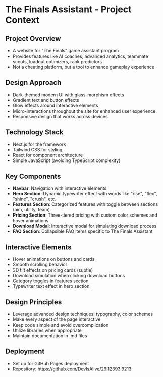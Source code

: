 # The Finals Assistant - Project Context

## Project Overview
- A website for "The Finals" game assistant program
- Provides features like AI coaches, advanced analytics, teammate scouts, loadout optimizers, rank predictors
- Not a cheating platform, but a tool to enhance gameplay experience

## Design Approach
- Dark-themed modern UI with glass-morphism effects
- Gradient text and button effects
- Glow effects around interactive elements
- Micro-interactions throughout the site for enhanced user experience
- Responsive design that works across devices

## Technology Stack
- Next.js for the framework
- Tailwind CSS for styling
- React for component architecture
- Simple JavaScript (avoiding TypeScript complexity)

## Key Components
- **Navbar**: Navigation with interactive elements
- **Hero Section**: Dynamic typewriter effect with words like "rise", "flex", "shine", "crush", etc.
- **Features Section**: Categorized features with toggle between sections (aim, utility, team)
- **Pricing Section**: Three-tiered pricing with custom color schemes and hover animations
- **Download Modal**: Interactive modal for simulating download process
- **FAQ Section**: Collapsible FAQ items specific to The Finals Assistant

## Interactive Elements
- Hover animations on buttons and cards
- Smooth scrolling behavior
- 3D tilt effects on pricing cards (subtle)
- Download simulation when clicking download buttons
- Category toggles in features section
- Typewriter text effect in hero section

## Design Principles
- Leverage advanced design techniques: typography, color schemes
- Make every aspect of the page interactive
- Keep code simple and avoid overcomplication
- Utilize libraries when appropriate
- Maintain documentation in .md files

## Deployment
- Set up for GitHub Pages deployment
- Repository: https://github.com/DevIsAlive/29i12393i9213 